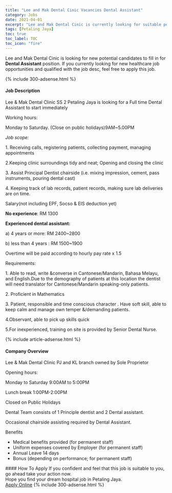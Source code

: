 ```yaml
---
title: "Lee and Mak Dental Cinic Vacancies Dental Assistant" 
category: Jobs 
date: 2021-04-01 
excerpt: "Lee and Mak Dental Cinic is currently looking for suitable person to fill in the Dental Assistant which positioned at Petaling Jaya" 
tags: [Petaling Jaya] 
toc: true 
toc_label: TOC 
toc_icon: "fire" 
--- 
```


<p>Lee and Mak Dental Cinic is looking for new potential candidates to fill in for <b>Dental Assistant</b> position. If you currently looking for new healthcare job opportunities and qualified with the job desc, feel free to apply this job.
</p>{% include 300-adsense.html %} 
<div><div><h4>Job Description</h4></div><div><div><span><div><p>Lee &amp; Mak Dental Clinic SS 2 Petaling Jaya is looking for a Full time Dental Assistant to start immediately</p><p>Working hours:</p><p>Monday to Saturday. (Close on public holidays)9AM~5.00PM</p><p><em>Job scope:</em></p><p>1. Receiving calls, registering patients, collecting payment, managing appointments</p><p>2.Keeping clinic surroundings tidy and neat; Opening and closing the clinic</p><p>3. Assist Principal Dentist chairside (i.e. mixing impression, cement, pass instruments, pouring dental cast)</p><p>4. Keeping track of lab records, patient records, making sure lab deliveries are on time.</p><p>Salary(not including EPF, Socso &amp; EIS deduction yet)</p><p><strong>No experience</strong>: RM 1300</p><p><strong>Experienced dental assistant:</strong></p><p>a) 4 years or more: RM 2400~2800</p><p>b) less than 4 years : RM 1500~1900</p><p>Overtime will be paid according to hourly pay rate x 1.5</p><p>Requirements:</p><p>1. Able to read, write &amp;converse in Cantonese/Mandarin, Bahasa Melayu, and English.Due to the demography of patients at this location the dentist will need translator for Cantonese/Mandarin speaking-only patients.</p><p>2. Proficient in Mathematics</p><p>3. Patient, responsible and time conscious character . Have soft skill, able to keep calm and manage own temper &amp;/demanding patients.</p><p>4.Observant, able to pick up skills quick</p><p>5.For inexperienced, training on site is provided by Senior Dental Nurse.</p></div></span></div></div></div> 
{% include article-adsense.html %} 
<div><div><h4>Company Overview</h4></div><div><div><span><div><p>Lee &amp; Mak Dental Clinic PJ and KL branch owned by Sole Proprietor</p><p>Opening hours:</p><p>Monday to Saturday 9:00AM to 5:00PM</p><p>Lunch break 1:00PM-2:00PM</p><p>Closed on Public Holidays</p><p>Dental Team consists of 1 Principle dentist and 2 Dental assistant.</p><p>Occasional chairside assisting required by Dental Assistant.</p><p>Benefits</p><ul><li>Medical benefits provided (for permanent staff)</li><li>Uniform expenses covered by Employer (for permanent staff)</li><li>Annual Leave 14 days</li><li>Bonus (depending on performance; for permanent staff)</li></ul></div></span></div></div></div> 
#### How To Apply 
If you confident and feel that this job is suitable to you, go ahead take your action now. <br/> 
Hope you find your dream hospital job in Petaling Jaya. <br/> 
<a href="https://www.jobstreet.com.my/en/job/dental-assistant-4513232?jobId=jobstreet-my-job-4513232" class="btn btn--warning" target="_blank" rel="nofollow noopenner">Apply Online</a> 
{% include 300-adsense.html %} 